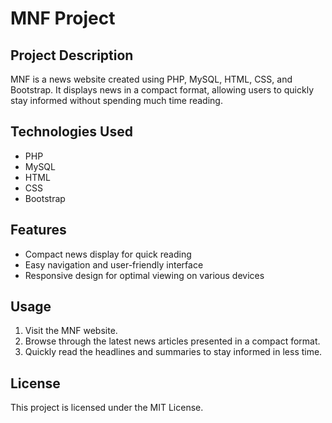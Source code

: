 
# MNF Project

## Project Description

MNF is a news website created using PHP, MySQL, HTML, CSS, and Bootstrap. It displays news in a compact format, allowing users to quickly stay informed without spending much time reading.

## Technologies Used

- PHP
- MySQL
- HTML
- CSS
- Bootstrap

## Features

- Compact news display for quick reading
- Easy navigation and user-friendly interface
- Responsive design for optimal viewing on various devices

## Usage

1. Visit the MNF website.
2. Browse through the latest news articles presented in a compact format.
3. Quickly read the headlines and summaries to stay informed in less time.

## License

This project is licensed under the MIT License.
